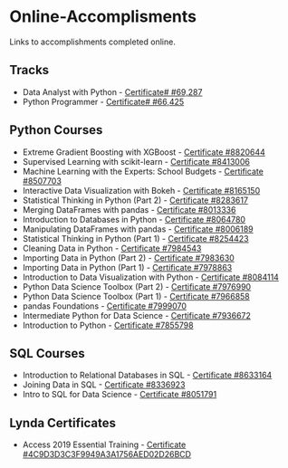 # Online-Accomplisments
Links to accomplishments completed online.
## Tracks
* Data Analyst with Python  - [Certificate# #69,287]( https://www.datacamp.com/statement-of-accomplishment/track/8404dfce29faaf162545737f51bfdf4bca89c502)
* Python Programmer  - [Certificate# #66,425]( https://www.datacamp.com/statement-of-accomplishment/track/73cb7f011f3101be44c202148df5f86a09f3abed)
## Python Courses
* Extreme Gradient Boosting with XGBoost - [Certificate #8820644](https://www.datacamp.com/statement-of-accomplishment/course/195d136a7422eb19ee33a618e898f0dc8fc7fd46)
* Supervised Learning with scikit-learn - [Certificate #8413006](https://www.datacamp.com/statement-of-accomplishment/course/66256d9f988b9029602e3c336ca5e5f2041aff45)
* Machine Learning with the Experts: School Budgets - [Certificate #8507703](https://www.datacamp.com/statement-of-accomplishment/course/2cef8ad0c2a502f53425033d517e1b4ac3c66e74)
* Interactive Data Visualization with Bokeh - [Certificate #8165150](https://www.datacamp.com/statement-of-accomplishment/course/8effebf6533fed4200bba74c85a748a5b615235a)
* Statistical Thinking in Python (Part 2) - [Certificate #8283617](https://www.datacamp.com/statement-of-accomplishment/course/51cff7b3f9563668cff157801044c5bd257345f5)
* Merging DataFrames with pandas - [Certificate #8013336](https://www.datacamp.com/statement-of-accomplishment/course/dec9900ce7c5cab30ed7a108141bcefe7c6e9491)
* Introduction to Databases in Python - [Certificate #8064780](https://www.datacamp.com/statement-of-accomplishment/course/0ba63337fda172ea52dc3b83ba961a108f08d09f)
* Manipulating DataFrames with pandas - [Certificate #8006189](https://www.datacamp.com/statement-of-accomplishment/course/537bd1df12857767f8049a9572b431a2ba3ce32f)
* Statistical Thinking in Python (Part 1) - [Certificate #8254423](https://www.datacamp.com/statement-of-accomplishment/course/1c37f0abad139246c5b1e0345d93ae4a26e48012)
* Cleaning Data in Python - [Certificate #7984543](https://www.datacamp.com/statement-of-accomplishment/course/4d8a5fe45fb02ee9ca17baff42f2c5231eeeea9f)
* Importing Data in Python (Part 2) - [Certificate #7983630](https://www.datacamp.com/statement-of-accomplishment/course/03926c1653886e68be03c06d3c1e27187a95ba61)
* Importing Data in Python (Part 1) - [Certificate #7978863](https://www.datacamp.com/statement-of-accomplishment/course/e594c456204dfc6e6f489a7f7149e0b2b1b8910c)
* Introduction to Data Visualization with Python - [Certificate #8084114](https://www.datacamp.com/statement-of-accomplishment/course/f5b3315506eede5c0c3ae4726d4bfa7416101f84)
* Python Data Science Toolbox (Part 2) - [Certificate #7976990](https://www.datacamp.com/statement-of-accomplishment/course/fa11dd4c22e1009ef43bcf353aff7ef14e72ee7a)
* Python Data Science Toolbox (Part 1) - [Certificate #7966858](https://www.datacamp.com/statement-of-accomplishment/course/61a1c24b320bf0cc8cc2aca4a73c4c2ddaa7d8ac)
* pandas Foundations - [Certificate #7999070](https://www.datacamp.com/statement-of-accomplishment/course/91ae09550b6baa086c4fab77ecaf42b6e1a782fd)
* Intermediate Python for Data Science - [Certificate #7936672](https://www.datacamp.com/statement-of-accomplishment/course/118ee433bcaf830427de2c2c306a4637a03a8c1e)
* Introduction to Python - [Certificate #7855798](https://www.datacamp.com/statement-of-accomplishment/course/c99bc3b1911c828ab318a6e5daf65752658bd4ce)
## SQL Courses
* Introduction to Relational Databases in SQL - [Certificate #8633164](https://www.datacamp.com/statement-of-accomplishment/course/03c70ed626c3fac3eb7bdb01bfce2bada99d940a)
* Joining Data in SQL - [Certificate #8336923](https://www.datacamp.com/statement-of-accomplishment/course/17d47123f304524709f35c20e39a1cb2a18af536)
* Intro to SQL for Data Science - [Certificate #8051791](https://www.datacamp.com/statement-of-accomplishment/course/ca7de247b5804e471c2e4db04601fd7704a29e65)
## Lynda Certificates
* Access 2019 Essential Training - [Certificate #4C9D3D3C3F9949A3A1756AED02D26BCD](https://www.lynda.com/home/CertificateOfCompletion/PrintCertificate.aspx?lpk57=4C9D3D3C3F9949A3A1756AED02D26BCD)
